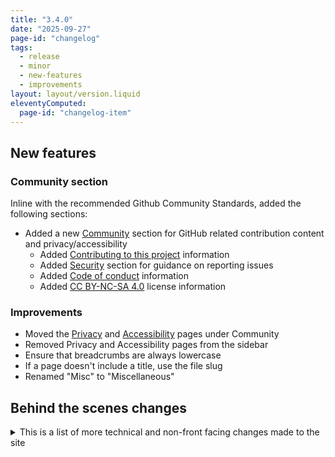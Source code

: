 ```yaml
---
title: "3.4.0"
date: "2025-09-27"
page-id: "changelog"
tags: 
  - release
  - minor
  - new-features
  - improvements
layout: layout/version.liquid
eleventyComputed:
  page-id: "changelog-item"
---
```


## New features
### Community section
Inline with the recommended Github Community Standards, added the following sections:
- Added a new [Community](/community) section for GitHub related contribution content and privacy/accessibility
  - Added [Contributing to this project](/community/contributing) information
  - Added [Security](/community/security) section for guidance on reporting issues
  - Added [Code of conduct](/community/code-of-conduct) information
  - Added [CC BY-NC-SA 4.0](/community/license) license information

### Improvements
- Moved the [Privacy](/community/privacy) and [Accessibility](/community/accessibility) pages under Community
- Removed Privacy and Accessibility pages from the sidebar
- Ensure that breadcrumbs are always lowercase
- If a page doesn't include a title, use the file slug
- Renamed "Misc" to "Miscellaneous"

## Behind the scenes changes
<details>
<summary>This is a list of more technical and non-front facing changes made to the site  </summary>

### File rendering
- Added support for the [11ty markdown plugin](https://www.11ty.dev/docs/languages/markdown/)
- Added support for the [11ty render plugin](https://www.11ty.dev/docs/plugins/render/)
- Added filters and shortcodes to allow reading files and rendering markdown files, this allows keeping GitHub specific files in location and rendering them out onto pages in other locations
- Added a filter that returns content in lowercase
</details>